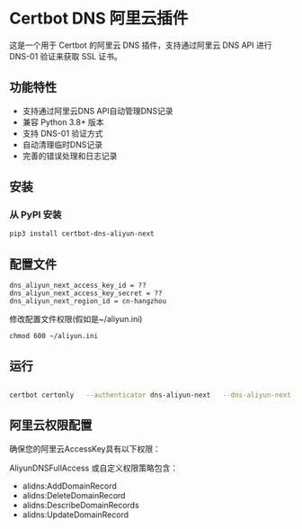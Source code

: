 # Certbot DNS 阿里云插件

这是一个用于 Certbot 的阿里云 DNS 插件，支持通过阿里云 DNS API 进行 DNS-01 验证来获取 SSL 证书。

## 功能特性

- 支持通过阿里云DNS API自动管理DNS记录
- 兼容 Python 3.8+ 版本
- 支持 DNS-01 验证方式
- 自动清理临时DNS记录
- 完善的错误处理和日志记录

## 安装

### 从 PyPI 安装

```bash
pip3 install certbot-dns-aliyun-next

```

## 配置文件


```
dns_aliyun_next_access_key_id = ??
dns_aliyun_next_access_key_secret = ??
dns_aliyun_next_region_id = cn-hangzhou

```

修改配置文件权限(假如是~/aliyun.ini)

`chmod 600 ~/aliyun.ini`


## 运行

```bash

certbot certonly   --authenticator dns-aliyun-next   --dns-aliyun-next-credentials ~/aliyun.ini   --dns-aliyun-next-propagation-seconds 30   -d "*.example.com"   -d "example.com"

```


## 阿里云权限配置

确保您的阿里云AccessKey具有以下权限：

AliyunDNSFullAccess 或自定义权限策略包含：

* alidns:AddDomainRecord
* alidns:DeleteDomainRecord
* alidns:DescribeDomainRecords
* alidns:UpdateDomainRecord

